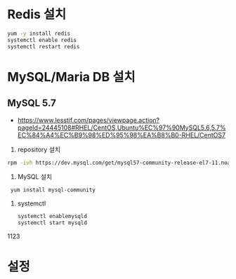 # Redis 설치

```sh
yum -y install redis
systemctl enable redis
systemctl restart redis
```

# MySQL/Maria DB 설치

## MySQL 5.7
- https://www.lesstif.com/pages/viewpage.action?pageId=24445108#RHEL/CentOS,Ubuntu%EC%97%90MySQL5.6,5.7%EC%84%A4%EC%B9%98%ED%95%98%EA%B8%B0-RHEL/CentOS7

1. repository 설치

  ```sh
  rpm -ivh https://dev.mysql.com/get/mysql57-community-release-el7-11.noarch.rpm
  ```
  
1. MySQL 설치

 ```sh
  yum install mysql-community
  ```

1. systemctl

   ```sh
   systemctl enablemysqld
   systemctl start mysqld
   ```

1123

# 설정

